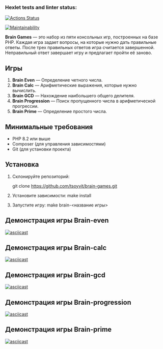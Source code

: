 ### Hexlet tests and linter status:
[![Actions Status](https://github.com/tsoyvit/php-project-45/actions/workflows/hexlet-check.yml/badge.svg)](https://github.com/tsoyvit/php-project-45/actions)

[![Maintainability](https://api.codeclimate.com/v1/badges/7560d88ae10bb5b87a57/maintainability)](https://codeclimate.com/github/tsoyvit/php-project-45/maintainability)

**Brain Games** — это набор из пяти консольных игр, построенных на базе PHP. Каждая игра задает вопросы, на которые нужно дать правильные ответы. После трех правильных ответов игра считается завершенной. Неправильный ответ завершает игру и предлагает пройти её заново.

## Игры

1. **Brain Even** — Определение четного числа.
2. **Brain Calc** — Арифметические выражения, которые нужно вычислить.
3. **Brain GCD** — Нахождение наибольшего общего делителя.
4. **Brain Progression** — Поиск пропущенного числа в арифметической прогрессии.
5. **Brain Prime** — Определение простого числа.

## Минимальные требования

- PHP 8.2 или выше
- Composer (для управления зависимостями)
- Git (для установки проекта)

## Установка

1. Склонируйте репозиторий:
   
   git clone https://github.com/tsoyvit/brain-games.git

2. Установите зависимости: make install

3. Запустите игру: make brain-<название игры>

## Демонстрация игры Brain-even
[![asciicast](https://asciinema.org/a/00PSCqlegL3U9Z4SM12wSQBCE.svg)](https://asciinema.org/a/00PSCqlegL3U9Z4SM12wSQBCE)

## Демонстрация игры Brain-calc
[![asciicast](https://asciinema.org/a/v6IbHJFSy4x4N5lysAQCcIyc4.svg)](https://asciinema.org/a/v6IbHJFSy4x4N5lysAQCcIyc4)

## Демонстрация игры Brain-gcd
[![asciicast](https://asciinema.org/a/am4SsYYYyUfnsbZvl1O4oGEtz.svg)](https://asciinema.org/a/am4SsYYYyUfnsbZvl1O4oGEtz)

## Демонстрация игры Brain-progression
[![asciicast](https://asciinema.org/a/hSwFWYeurPdjOzQhVDmTjuQb3.svg)](https://asciinema.org/a/hSwFWYeurPdjOzQhVDmTjuQb3)

## Демонстрация игры Brain-prime
[![asciicast](https://asciinema.org/a/6Tcn6gzUXK6PjyAp9D00dcC7o.svg)](https://asciinema.org/a/6Tcn6gzUXK6PjyAp9D00dcC7o)




